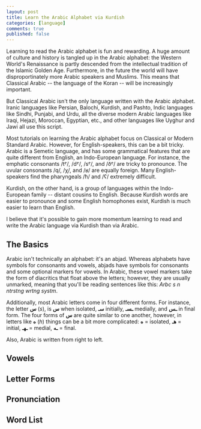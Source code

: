 ```yaml
---
layout: post
title: Learn the Arabic Alphabet via Kurdish
categories: [language]
comments: true
published: false
---
```


Learning to read the Arabic alphabet is fun and rewarding. A huge amount of culture and history is tangled up in the Arabic alphabet: the Western World's Renaissance is partly descended from the intellectual tradition of the Islamic Golden Age. Furthermore, in the future the world will have disproportinately more Arabic speakers and Muslims. This means that Classical Arabic -- the language of the Koran -- will be increasingly important.

But Classical Arabic isn't the only language written with the Arabic alphabet. Iranic languages like Persian, Balochi, Kurdish, and Pashto, Indic languages like Sindhi, Punjabi, and Urdu, all the diverse modern Arabic languages like Iraqi, Hejazi, Moroccan, Egyptian, etc., and other languages like Uyghur and Jawi all use this script. 

Most tutorials on learning the Arabic alphabet focus on Classical or Modern Standard Arabic. However, for English-speakers, this can be a bit tricky. Arabic is a Semetic language, and has some grammatical features that are quite different from English, an Indo-European language. For instance, the emphatic consonants /tˤ/, /dˤ/, /sˤ/, and /ðˤ/ are tricky to pronounce. The uvular consonants /q/, /χ/, and /ʁ/ are equally foreign. Many English-speakers find the pharyngeals /ħ/ and /ʕ/ extremely difficult.

Kurdish, on the other hand, is a group of languages within the Indo-European family -- distant cousins to English. Because Kurdish words are easier to pronounce and some English homophones exist, Kurdish is much easier to learn than English.

I believe that it's possible to gain more momentum learning to read and write the Arabic language via Kurdish than via Arabic. 


## The Basics

Arabic isn't technically an alphabet: it's an abjad. Whereas alphabets have symbols for consonants and vowels, abjads have symbols for consonants and some optional markers for vowels. In Arabic, these vowel markers take the form of diacritics that float above the letters; however, they are usually unmarked, meaning that you'll be reading sentences like this: *Arbc s n ntrstng wrtng systm*.

Additionally, most Arabic letters come in four different forms. For instance, the letter **س** (*s*), is **س** when isolated, **سـ** initially, **ـسـ** medially, and **ـس** in final form. The four forms of **س** are quite similar to one another, however, in letters like **ه** (*h*) things can be a bit more complicated: **ه** = isolated, **هـ** = initial, **ـهـ** = medial, **ـه** = final.

Also, Arabic is written from right to left. 

## Vowels

## Letter Forms

## Pronunciation

## Word List